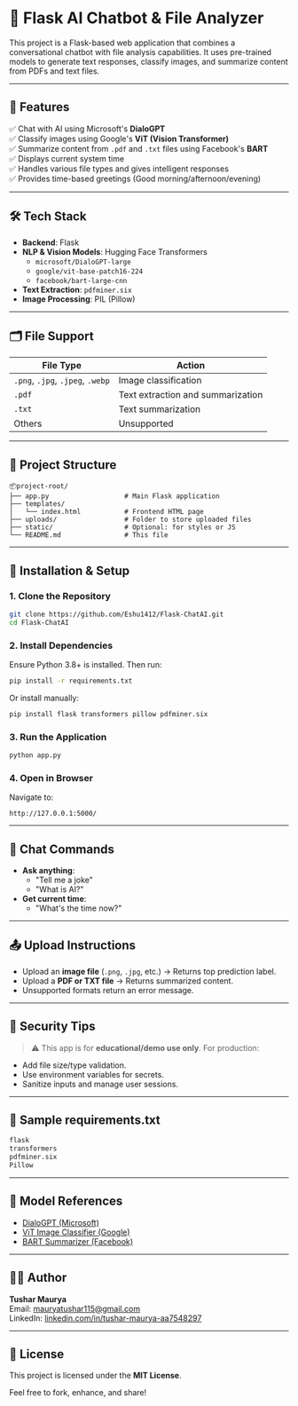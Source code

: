 
# 🤖 Flask AI Chatbot & File Analyzer

This project is a Flask-based web application that combines a conversational chatbot with file analysis capabilities. It uses pre-trained models to generate text responses, classify images, and summarize content from PDFs and text files.

---

## 📌 Features

✅ Chat with AI using Microsoft's **DialoGPT**  
✅ Classify images using Google's **ViT (Vision Transformer)**  
✅ Summarize content from `.pdf` and `.txt` files using Facebook's **BART**  
✅ Displays current system time  
✅ Handles various file types and gives intelligent responses  
✅ Provides time-based greetings (Good morning/afternoon/evening)

---

## 🛠️ Tech Stack

- **Backend**: Flask
- **NLP & Vision Models**: Hugging Face Transformers
  - `microsoft/DialoGPT-large`
  - `google/vit-base-patch16-224`
  - `facebook/bart-large-cnn`
- **Text Extraction**: `pdfminer.six`
- **Image Processing**: PIL (Pillow)

---

## 🗂️ File Support

| File Type | Action |
|-----------|--------|
| `.png`, `.jpg`, `.jpeg`, `.webp` | Image classification |
| `.pdf` | Text extraction and summarization |
| `.txt` | Text summarization |
| Others | Unsupported |

---

## 📁 Project Structure

```
📦project-root/
├── app.py                   # Main Flask application
├── templates/
│   └── index.html           # Frontend HTML page
├── uploads/                 # Folder to store uploaded files
├── static/                  # Optional: for styles or JS
└── README.md                # This file
```

---

## 🚀 Installation & Setup

### 1. Clone the Repository

```bash
git clone https://github.com/Eshu1412/Flask-ChatAI.git
cd Flask-ChatAI
```

### 2. Install Dependencies

Ensure Python 3.8+ is installed. Then run:

```bash
pip install -r requirements.txt
```

Or install manually:

```bash
pip install flask transformers pillow pdfminer.six
```

### 3. Run the Application

```bash
python app.py
```

### 4. Open in Browser

Navigate to:

```
http://127.0.0.1:5000/
```

---

## 💬 Chat Commands

- **Ask anything**:
  - "Tell me a joke"
  - "What is AI?"
- **Get current time**:
  - "What's the time now?"

---

## 📤 Upload Instructions

- Upload an **image file** (`.png`, `.jpg`, etc.) → Returns top prediction label.
- Upload a **PDF or TXT file** → Returns summarized content.
- Unsupported formats return an error message.

---

## 🔐 Security Tips

> ⚠️ This app is for **educational/demo use only**. For production:
- Add file size/type validation.
- Use environment variables for secrets.
- Sanitize inputs and manage user sessions.

---

## 📌 Sample requirements.txt

```txt
flask
transformers
pdfminer.six
Pillow
```

---

## 🧠 Model References

- [DialoGPT (Microsoft)](https://huggingface.co/microsoft/DialoGPT-large)
- [ViT Image Classifier (Google)](https://huggingface.co/google/vit-base-patch16-224)
- [BART Summarizer (Facebook)](https://huggingface.co/facebook/bart-large-cnn)

---

## 👨‍💻 Author

**Tushar Maurya**  
Email: [mauryatushar115@gmail.com](mailto:mauryatushar115@gmail.com)  
LinkedIn: [linkedin.com/in/tushar-maurya-aa7548297](https://www.linkedin.com/in/tushar-maurya-aa7548297)

---

## 📄 License

This project is licensed under the **MIT License**.

Feel free to fork, enhance, and share!
